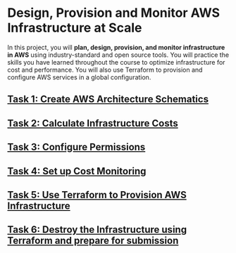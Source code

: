 # Design, Provision and Monitor AWS Infrastructure at Scale

In this project, you will **plan, design, provision, and monitor infrastructure in AWS** using industry-standard and open source tools. You will practice the skills you have learned throughout the course to optimize infrastructure for cost and performance. You will also use Terraform to provision and configure AWS services in a global configuration.

## [Task 1: Create AWS Architecture Schematics](./Task1_Create_AWS_Architecture_Schematics.md)

## [Task 2: Calculate Infrastructure Costs](./Task2_Calculate_Infrastructure_Costs.md)

## [Task 3: Configure Permissions](./Task3_Configure_Permissions..md)

## [Task 4: Set up Cost Monitoring](./Task4_Set_up_Cost_Monitoring.md)

## [Task 5: Use Terraform to Provision AWS Infrastructure](./Task5_Use_Terraform_to_Provision_AWS_Infrastructure.md)

## [Task 6: Destroy the Infrastructure using Terraform and prepare for submission](./Task6_Destroy_the_Infrastructure_using_Terraform_and_prepare_for_submission.md)
